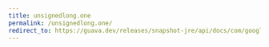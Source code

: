 ```yaml
---
title: unsignedlong.one
permalink: /unsignedlong.one/
redirect_to: https://guava.dev/releases/snapshot-jre/api/docs/com/google/common/primitives/UnsignedLong.html#ONE
---
```


